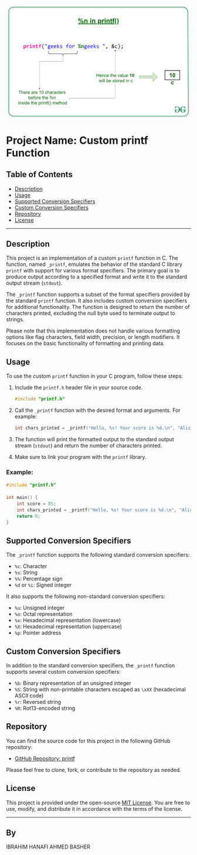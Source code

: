![Printf Function](img.jpg)


# Project Name: Custom printf Function

## Table of Contents
- [Description](#description)
- [Usage](#usage)
- [Supported Conversion Specifiers](#supported-conversion-specifiers)
- [Custom Conversion Specifiers](#custom-conversion-specifiers)
- [Repository](#repository)
- [License](#license)

---

## Description

This project is an implementation of a custom `printf` function in C. The function, named `_printf`, emulates the behavior of the standard C library `printf` with support for various format specifiers. The primary goal is to produce output according to a specified format and write it to the standard output stream (`stdout`).

The `_printf` function supports a subset of the format specifiers provided by the standard `printf` function. It also includes custom conversion specifiers for additional functionality. The function is designed to return the number of characters printed, excluding the null byte used to terminate output to strings.

Please note that this implementation does not handle various formatting options like flag characters, field width, precision, or length modifiers. It focuses on the basic functionality of formatting and printing data.

## Usage

To use the custom `printf` function in your C program, follow these steps:

1. Include the `printf.h` header file in your source code.

   ```c
   #include "printf.h"
   ```

2. Call the `_printf` function with the desired format and arguments. For example:

   ```c
   int chars_printed = _printf("Hello, %s! Your score is %d.\n", "Alice", 85);
   ```

3. The function will print the formatted output to the standard output stream (`stdout`) and return the number of characters printed.

4. Make sure to link your program with the `printf` library.

### Example:

```c
#include "printf.h"

int main() {
    int score = 85;
    int chars_printed = _printf("Hello, %s! Your score is %d.\n", "Alice", score);
    return 0;
}
```

## Supported Conversion Specifiers

The `_printf` function supports the following standard conversion specifiers:

- `%c`: Character
- `%s`: String
- `%%`: Percentage sign
- `%d` or `%i`: Signed integer

It also supports the following non-standard conversion specifiers:

- `%u`: Unsigned integer
- `%o`: Octal representation
- `%x`: Hexadecimal representation (lowercase)
- `%X`: Hexadecimal representation (uppercase)
- `%p`: Pointer address

## Custom Conversion Specifiers

In addition to the standard conversion specifiers, the `_printf` function supports several custom conversion specifiers:

- `%b`: Binary representation of an unsigned integer
- `%S`: String with non-printable characters escaped as `\xXX` (hexadecimal ASCII code)
- `%r`: Reversed string
- `%R`: Rot13-encoded string

## Repository

You can find the source code for this project in the following GitHub repository:

- [GitHub Repository: printf](https://github.com/hima890/printf)

Please feel free to clone, fork, or contribute to the repository as needed.

## License

This project is provided under the open-source [MIT License](LICENSE). You are free to use, modify, and distribute it in accordance with the terms of the license.

---

## By
IBRAHIM HANAFI
AHMED BASHER

